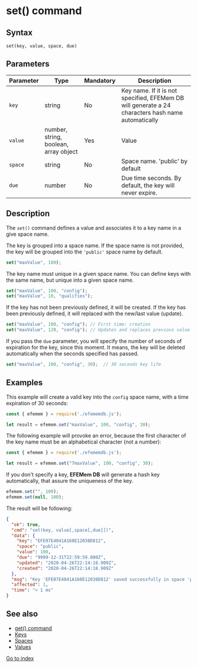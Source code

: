 # set() command

## **Syntax** 

`set(key, value, space, due)`



## **Parameters**

| Parameter | Type                                  | Mandatory | Description                                                  |
| --------- | ------------------------------------- | --------- | ------------------------------------------------------------ |
| `key`     | string                                | No        | Key name. If it is not specified, EFEMem DB will generate a 24 characters hash name automatically |
| `value`   | number, string, boolean, array object | Yes       | Value                                                        |
| `space`   | string                                | No        | Space name. 'public' by default                              |
| `due`     | number                                | No        | Due time seconds. By default, the key will never expire.     |



## **Description**

The `set()` command defines a value and associates it to a key name in a give space name. 

The key is grouped into a space name. If the space name is not provided, the key will be grouped into the `'public'` space name by default.

```javascript
set("maxValue", 100);
```



The key name must unique in a given space name. You can define keys with the same name, but unique into a given space name.

```javascript
set("maxValue", 100, "config");
set("maxValue", 10, "qualifies");
```



If the key has not been previously defined, it will be created. If the key has been previously defined, it will replaced with the new/last value (update).

```javascript
set("maxValue", 100, "config"); // First time: creation
set("maxValue", 120, "config"); // Updates and replaces previous value
```



If you pass the `due` parameter, you will specify the number of seconds of expiration for the key, since this moment. It means, the key will be deleted automatically when the seconds specified has passed.

```javascript
set("maxValue", 100, "config", 30);  // 30 seconds key life
```





## **Examples**

This example will create a valid key into the `config` space name, with a time expiration of 30 seconds:

```javascript
const { efemem } = require('./efememdb.js');

let result = efemem.set("maxValue", 100, "config", 30);
```



The following example will provoke an error, because the first character of the key name must be an alphabetical character (not a number):

```javascript
const { efemem } = require('./efememdb.js');

let result = efemem.set("7maxValue", 100, "config", 30);
```



If you don't specify a key, **EFEMem DB** will generate a hash key automatically, that assure the uniqueness of the key.

```javascript
efemem.set("", 100);
efemem.set(null, 100);
```



The result will be following:

```JSON
{
  "ok": true,
  "cmd": "set(key, value[,space[,due]])",
  "data": {
    "key": "EFE07E4041A160E12038D812",
    "space": "public",
    "value": 100,
    "due": "9999-12-31T22:59:59.000Z",
    "updated": "2020-04-26T22:14:18.909Z",
    "created": "2020-04-26T22:14:18.909Z"
  },
  "msg": "Key 'EFE07E4041A160E12038D812' saved successfully in space 'public'",
  "affected": 1,
  "time": "< 1 ms"
}
```





## **See also**

- [get() command](command-get.md)
- [Keys](keys.md)
- [Spaces](spaces.md)
- [Values](values.md)



[Go to index](index.md)